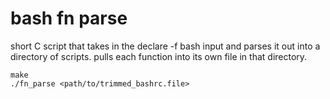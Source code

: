 # bash fn parse

short C script that takes in the declare -f bash input and parses it out
into a directory of scripts. pulls each function into its own file in that directory.

```
make 
./fn_parse <path/to/trimmed_bashrc.file>
```
